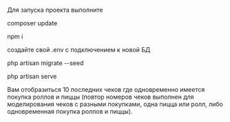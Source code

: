 Для запуска проекта выполните

composer update

npm i

создайте свой .env c подключением к новой БД

php artisan migrate --seed

php artisan serve

Вам отобразиться 10 последних чеков где одновременно имеется покупка роллов и пиццы
(повтор номеров чеков выполнен для моделирования чеков с разными покупками,
 одна пицца или ролл, либо одновременная покупка роллов и пиццы).